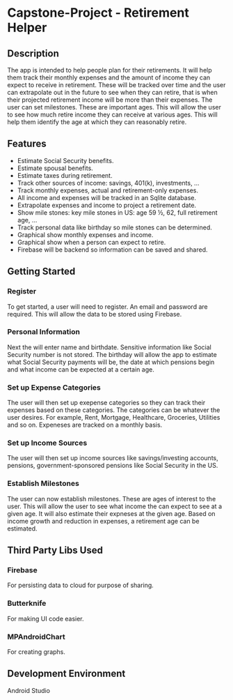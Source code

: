# Capstone-Project - Retirement Helper
## Description
The app is intended to help people plan for their retirements. It will help them track their monthly expenses and the amount of income they can expect to receive in retirement. These will be tracked over time and the user can extrapolate out in the future to see when they can retire, that is when their projected retirement income will be more than their expenses. The user can set milestones. These are important ages. This will allow the user to see how much retire income they can receive at various ages. This will help them identify the age at which they can reasonably retire.

## Features
*	Estimate Social Security benefits.
*	Estimate spousal benefits.
*	Estimate taxes during retirement.
*	Track other sources of income: savings, 401(k), investments, …
*	Track monthly expenses, actual and retirement-only expenses.
*	All income and expenses will be tracked in an Sqlite database.
*	Extrapolate expenses and income to project a retirement date.
*	Show mile stones: key mile stones in US: age 59 ½, 62, full retirement age, …
*	Track personal data like birthday so mile stones can be determined.
*	Graphical show monthly expenses and income.
*	Graphical show when a person can expect to retire.
*	Firebase will be backend so information can be saved and shared.

## Getting Started
### Register
To get started, a user will need to register. An email and password are required. This will allow the data to be stored using Firebase. 

### Personal Information
Next the will enter name and birthdate. Sensitive information like Social Security number is not stored. The birthday will allow the app to estimate what Social Security payments will be, the date at which pensions begin and what income can be expected at a certain age.

### Set up Expense Categories
The user will then set up exepense categories so they can track their expenses based on these categories. The categories can be whatever the user desires. For example, Rent, Mortgage, Healthcare, Groceries, Utilities and so on. Expeneses are tracked on a monthly basis.

### Set up Income Sources
The user will then set up income sources like savings/investing accounts, pensions, government-sponsored pensions like Social Security in the US.

### Establish Milestones
The user can now establish milestones. These are ages of interest to the user. This will allow the user to see what income the can expect to see at a given age. It will also estimate their expneses at the given age. Based on income growth and reduction in expenses, a retirement age can be estimated.

## Third Party Libs Used
### Firebase
For persisting data to cloud for purpose of sharing.

### Butterknife
For making UI code easier.

### MPAndroidChart
For creating graphs.

## Development Environment
Android Studio

